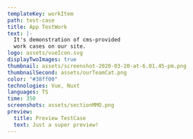 ```yaml
---
templateKey: workItem
path: test-case
title: App TestWork
text: |-
  It's demonstration of cms-provided 
  work cases on our site.
logo: assets/vueIcon.svg
displayTwoImages: true
thumbnail: assets/screenshot-2020-03-20-at-6.01.45-pm.png
thumbnailSecond: assets/ourTeamCat.png
color: "#38ff00"
technologies: Vue, Nuxt
languages: TS
time: 350
screenshots: assets/sectionMMO.png
preview:
  title: Preview TestCase
  text: Just a super preview!
---
```

